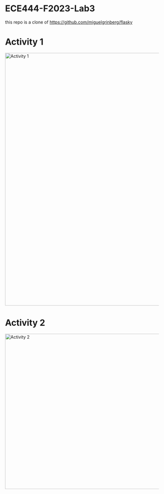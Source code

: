 # ECE444-F2023-Lab3

this repo is a clone of
https://github.com/miguelgrinberg/flasky

# Activity 1
<img width="825" alt="Activity 1" src="https://github.com/syang44/ECE444-F2023-Lab1/assets/81589347/b3a65415-d88d-4c14-895e-08c4fd1167f1">

# Activity 2
<img width="507" alt="Activity 2" src="https://github.com/syang44/ECE444-F2023-Lab1/assets/81589347/cf88f40c-b96e-447a-82ff-3fad81974bc8">



